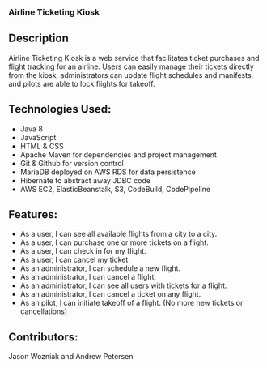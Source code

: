 ### Airline Ticketing Kiosk ###

## Description ##

Airline Ticketing Kiosk is a web service that facilitates ticket purchases and flight tracking for an airline. Users can easily manage their tickets directly from the kiosk, administrators can update flight schedules and manifests, and pilots are able to lock flights for takeoff.

## Technologies Used: ##
*	Java 8
*	JavaScript
*	HTML & CSS
*	Apache Maven for dependencies and project management
*	Git & Github for version control
*	MariaDB deployed on AWS RDS for data persistence
*	Hibernate to abstract away JDBC code
*	AWS EC2, ElasticBeanstalk, S3, CodeBuild, CodePipeline

## Features: ##
*	As a user, I can see all available flights from a city to a city.
*	As a user, I can purchase one or more tickets on a flight.
*	As a user, I can check in for my flight.
*	As a user, I can cancel my ticket.
*	As an administrator, I can schedule a new flight.
*	As an administrator, I can cancel a flight.
*	As an administrator, I can see all users with tickets for a flight.
*	As an administrator, I can cancel a ticket on any flight.
*	As an pilot, I can initiate takeoff of a flight. (No more new tickets or cancellations)

## Contributors: ##
Jason Wozniak and Andrew Petersen
